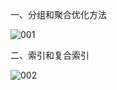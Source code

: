 一、分组和聚合优化方法

![001](D:\Data_Analyze\数据处理\数据的合并和分组聚合\001.png)

二、索引和复合索引

![002](D:\Data_Analyze\数据处理\数据的合并和分组聚合\002.png)


